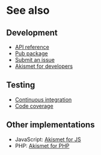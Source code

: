 # See also

## Development
- [API reference](https://api.belin.io/akismet.dart)
- [Pub package](https://pub.dev/packages/akismet)
- [Submit an issue](https://git.belin.io/cedx/akismet.dart/issues)
- [Akismet for developers](https://akismet.com/development)

## Testing
- [Continuous integration](https://github.com/cedx/akismet.dart/actions)
- [Code coverage](https://coveralls.io/github/cedx/akismet.dart)

## Other implementations
- JavaScript: [Akismet for JS](https://docs.belin.io/akismet.js)
- PHP: [Akismet for PHP](https://docs.belin.io/akismet.php)
